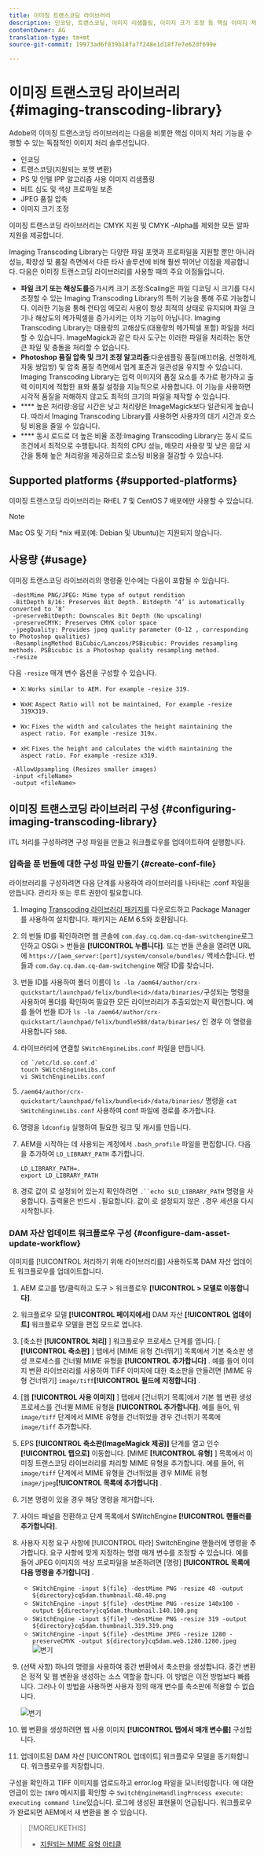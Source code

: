 ```yaml
---
title: 이미징 트랜스코딩 라이브러리
description: 인코딩, 트랜스코딩, 이미지 리샘플링, 이미지 크기 조정 등 핵심 이미지 처리 기능을 수행할 수 있는 이미지 처리 솔루션인 Adobe의 Imaging Transcoding Library를 구성 및 사용하는 방법을 알아봅니다.
contentOwner: AG
translation-type: tm+mt
source-git-commit: 19973ad6f039b18fa7f248e1d18f7e7e62df699e

---
```



# 이미징 트랜스코딩 라이브러리 {#imaging-transcoding-library}

Adobe의 이미징 트랜스코딩 라이브러리는 다음을 비롯한 핵심 이미지 처리 기능을 수행할 수 있는 독점적인 이미지 처리 솔루션입니다.

* 인코딩
* 트랜스코딩(지원되는 포맷 변환)
* PS 및 인텔 IPP 알고리즘 사용 이미지 리샘플링
* 비트 심도 및 색상 프로파일 보존
* JPEG 품질 압축
* 이미지 크기 조정

이미징 트랜스코딩 라이브러리는 CMYK 지원 및 CMYK -Alpha를 제외한 모든 알파 지원을 제공합니다.

Imaging Transcoding Library는 다양한 파일 포맷과 프로파일을 지원할 뿐만 아니라 성능, 확장성 및 품질 측면에서 다른 타사 솔루션에 비해 훨씬 뛰어난 이점을 제공합니다. 다음은 이미징 트랜스코딩 라이브러리를 사용할 때의 주요 이점들입니다.

* **파일 크기 또는 해상도를**&#x200B;증가시켜 크기 조정:Scaling은 파일 디코딩 시 크기를 다시 조정할 수 있는 Imaging Transcoding Library의 특허 기능을 통해 주로 가능합니다. 이러한 기능을 통해 런타임 메모리 사용이 항상 최적의 상태로 유지되며 파일 크기나 해상도의 메가픽셀을 증가시키는 이차 기능이 아닙니다. Imaging Transcoding Library는 대용량의 고해상도(대용량의 메가픽셀 포함) 파일을 처리할 수 있습니다. ImageMagick과 같은 타사 도구는 이러한 파일을 처리하는 동안 큰 파일 및 충돌을 처리할 수 없습니다.
* **Photoshop 품질 압축 및 크기 조정 알고리즘**:다운샘플링 품질(매끄러움, 선명하게, 자동 쌍입방) 및 압축 품질 측면에서 업계 표준과 일관성을 유지할 수 있습니다. Imaging Transcoding Library는 입력 이미지의 품질 요소를 추가로 평가하고 출력 이미지에 적합한 표와 품질 설정을 지능적으로 사용합니다. 이 기능을 사용하면 시각적 품질을 저해하지 않고도 최적의 크기의 파일을 제작할 수 있습니다.
* **** 높은 처리량:응답 시간은 낮고 처리량은 ImageMagick보다 일관되게 높습니다. 따라서 Imaging Transcoding Library를 사용하면 사용자의 대기 시간과 호스팅 비용을 줄일 수 있습니다.
* **** 동시 로드로 더 높은 비율 조정:Imaging Transcoding Library는 동시 로드 조건에서 최적으로 수행됩니다. 최적의 CPU 성능, 메모리 사용량 및 낮은 응답 시간을 통해 높은 처리량을 제공하므로 호스팅 비용을 절감할 수 있습니다.

## Supported platforms {#supported-platforms}

이미징 트랜스코딩 라이브러리는 RHEL 7 및 CentOS 7 배포에만 사용할 수 있습니다.

>[!NOTE]
>
>Mac OS 및 기타 *nix 배포(예: Debian 및 Ubuntu)는 지원되지 않습니다.

## 사용량 {#usage}

이미징 트랜스코딩 라이브러리의 명령줄 인수에는 다음이 포함될 수 있습니다.

```shell
 -destMime PNG/JPEG: Mime type of output rendition
 -BitDepth 8/16: Preserves Bit Depth. Bitdepth ‘4’ is automatically converted to ‘8’
 -preserveBitDepth: Downscales Bit Depth (No upscaling)
 -preserveCMYK: Preserves CMYK color space
 -jpegQuality: Provides jpeg quality parameter (0-12 , corresponding to Photoshop qualities)
 -ResamplingMethod BiCubic/Lanczos/PSBicubic: Provides resampling methods. PSBicubic is a Photoshop quality resampling method.
 -resize
```

다음 `-resize` 매개 변수 옵션을 구성할 수 있습니다.

* `X`: `Works similar to AEM. For example -resize 319.`

* `WxH`: `Aspect Ratio will not be maintained, For example -resize 319X319.`

* `Wx`: `Fixes the width and calculates the height maintaining the aspect ratio. For example -resize 319x.`

* `xH`: `Fixes the height and calculates the width maintaining the aspect ratio. For example -resize x319.`

```shell
 -AllowUpsampling (Resizes smaller images)
 -input <fileName>
 -output <fileName>
```

## 이미징 트랜스코딩 라이브러리 구성 {#configuring-imaging-transcoding-library}

ITL 처리를 구성하려면 구성 파일을 만들고 워크플로우를 업데이트하여 실행합니다.

### 압축을 푼 번들에 대한 구성 파일 만들기 {#create-conf-file}

라이브러리를 구성하려면 다음 단계를 사용하여 라이브러리를 나타내는 .conf 파일을 만듭니다. 관리자 또는 루트 권한이 필요합니다.

1. Imaging [Transcoding 라이브러리 패키지를](https://www.adobeaemcloud.com/content/marketplace/marketplaceProxy.html?packagePath=/content/companies/public/adobe/packages/aem630/product/assets/aem-assets-imaging-transcoding-library-pkg) 다운로드하고 Package Manager를 사용하여 설치합니다. 패키지는 AEM 6.5와 호환됩니다.

1. 의 번들 ID를 확인하려면 웹 콘솔에 `com.day.cq.dam.cq-dam-switchengine`로그인하고 OSGi > 번들을 **[!UICONTROL 누릅니다]**. 또는 번들 콘솔을 열려면 URL에 `https://[aem_server:[port]/system/console/bundles/` 액세스합니다. 번들과 `com.day.cq.dam.cq-dam-switchengine` 해당 ID를 찾습니다.

1. 번들 ID를 사용하여 폴더 이름이 `ls -la /aem64/author/crx-quickstart/launchpad/felix/bundle<id>/data/binaries/`구성되는 명령을 사용하여 폴더를 확인하여 필요한 모든 라이브러리가 추출되었는지 확인합니다. 예를 들어 번들 ID가 `ls -la /aem64/author/crx-quickstart/launchpad/felix/bundle588/data/binaries/` 인 경우 이 명령을 사용합니다 `588`.

1. 라이브러리에 연결할 `SWitchEngineLibs.conf` 파일을 만듭니다.

   ```shell
   cd `/etc/ld.so.conf.d`
   touch SWitchEngineLibs.conf
   vi SWitchEngineLibs.conf
   ```

1. `/aem64/author/crx-quickstart/launchpad/felix/bundle<id>/data/binaries/` 명령을 `cat SWitchEngineLibs.conf` 사용하여 conf 파일에 경로를 추가합니다.

1. 명령을 `ldconfig` 실행하여 필요한 링크 및 캐시를 만듭니다.

1. AEM을 시작하는 데 사용되는 계정에서 `.bash_profile` 파일을 편집합니다. 다음을 추가하여 `LD_LIBRARY_PATH` 추가합니다.

   ```shell
   LD_LIBRARY_PATH=.
   export LD_LIBRARY_PATH
   ```

1. 경로 값이 로 설정되어 있는지 확인하려면 `.``echo $LD_LIBRARY_PATH` 명령을 사용합니다. 출력물은 반드시 `.`필요합니다. 값이 로 설정되지 않은 `.`경우 세션을 다시 시작합니다.

### DAM 자산 업데이트 워크플로우 구성 {#configure-dam-asset-update-workflow}

이미지를 [!UICONTROL 처리하기 위해 라이브러리를] 사용하도록 DAM 자산 업데이트 워크플로우를 업데이트합니다.

1. AEM 로고를 탭/클릭하고 도구 > 워크플로우 **[!UICONTROL > 모델로 이동합니다]**.

1. 워크플로우 모델 **[!UICONTROL 페이지에서]** DAM 자산 **[!UICONTROL 업데이트]** 워크플로우 모델을 편집 모드로 엽니다.

1. [축소판 **[!UICONTROL 처리]** ] 워크플로우 프로세스 단계를 엽니다. [ **[!UICONTROL 축소판]** ] 탭에서 [MIME 유형 건너뛰기] 목록에서 기본 축소판 생성 프로세스를 건너뛸 MIME 유형을 **[!UICONTROL 추가합니다]** .
예를 들어 이미지 변환 라이브러리를 사용하여 TIFF 이미지에 대한 축소판을 만들려면 [MIME 유형 건너뛰기] `image/tiff`**[!UICONTROL 필드에 지정합니다]** .

1. [웹 **[!UICONTROL 사용 이미지]** ] 탭에서 [건너뛰기 목록]에서 기본 웹 변환 생성 프로세스를 건너뛸 MIME 유형을 **[!UICONTROL 추가합니다]**. 예를 들어, 위 `image/tiff` 단계에서 MIME 유형을 건너뛰었을 경우 건너뛰기 목록에 `image/tiff` 추가합니다.

1. EPS **[!UICONTROL 축소판(ImageMagick 제공)]** 단계를 열고 인수 **[!UICONTROL 탭으로]** 이동합니다. [MIME **[!UICONTROL 유형]** ] 목록에서 이미징 트랜스코딩 라이브러리를 처리할 MIME 유형을 추가합니다. 예를 들어, 위 `image/tiff` 단계에서 MIME 유형을 건너뛰었을 경우 MIME 유형 `image/jpeg`**[!UICONTROL 목록에 추가합니다]** .

1. 기본 명령이 있을 경우 해당 명령을 제거합니다.

1. 사이드 패널을 전환하고 단계 목록에서 SWitchEngine **[!UICONTROL 핸들러를 추가합니다]**.

1. 사용자 지정 요구 사항에 [!UICONTROL 따라] SwitchEngine 핸들러에 명령을 추가합니다. 요구 사항에 맞게 지정하는 명령 매개 변수를 조정할 수 있습니다. 예를 들어 JPEG 이미지의 색상 프로파일을 보존하려면 [명령] **[!UICONTROL 목록에 다음 명령을 추가합니다]** .

   * `SWitchEngine -input ${file} -destMime PNG -resize 48 -output ${directory}cq5dam.thumbnail.48.48.png`
   * `SWitchEngine -input ${file} -destMime PNG -resize 140x100 -output ${directory}cq5dam.thumbnail.140.100.png`
   * `SWitchEngine -input ${file} -destMime PNG -resize 319 -output ${directory}cq5dam.thumbnail.319.319.png`
   * `SWitchEngine -input ${file} -destMime JPEG -resize 1280 -preserveCMYK -output ${directory}cq5dam.web.1280.1280.jpeg`
   ![변기](assets/chlimage_1-199.png)

1. (선택 사항) 하나의 명령을 사용하여 중간 변환에서 축소판을 생성합니다. 중간 변환은 정적 및 웹 변환을 생성하는 소스 역할을 합니다. 이 방법은 이전 방법보다 빠릅니다. 그러나 이 방법을 사용하면 사용자 정의 매개 변수를 축소판에 적용할 수 없습니다.

   ![변기](assets/chlimage_1-200.png)

1. 웹 변환을 생성하려면 웹 사용 이미지 **[!UICONTROL 탭에서 매개 변수를]** 구성합니다.

1. 업데이트된 DAM 자산 [!UICONTROL 업데이트] 워크플로우 모델을 동기화합니다. 워크플로우를 저장합니다.

구성을 확인하고 TIFF 이미지를 업로드하고 error.log 파일을 모니터링합니다. 에 대한 언급이 있는 `INFO` 메시지를 확인할 수 `SwitchEngineHandlingProcess execute: executing command line`있습니다. 로그에 생성된 표현물이 언급됩니다. 워크플로우가 완료되면 AEM에서 새 변환을 볼 수 있습니다.

>[!MORELIKETHIS]
>
>* [지원되는 MIME 유형 아티클](assets-formats.md#supported-image-transcoding-library)

